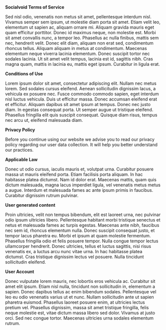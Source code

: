 **Socialvoid Terms of Service**

Sed nisl odio, venenatis non metus sit amet, pellentesque interdum nisl. Vivamus semper sem ipsum, ut molestie diam porta sit amet. Etiam velit leo, elementum ut sapien ac, aliquam ornare mi. Aliquam gravida mauris eget quam efficitur porttitor. Donec id maximus neque, non molestie est. Morbi sit amet convallis nunc, a tempor leo. Phasellus ac nulla finibus, mattis sem nec, hendrerit velit. Donec elit diam, aliquam non erat sed, condimentum rhoncus tellus. Aliquam aliquam in metus at condimentum. Maecenas elementum neque viverra lacinia elementum. Donec suscipit tortor nec sodales lacinia. Ut sit amet velit tempus, lacinia est id, sagittis nibh. Cras magna quam, mattis in lacinia eu, mattis eget ipsum. Curabitur in ligula erat. 


**Conditions of Use**

Lorem ipsum dolor sit amet, consectetur adipiscing elit. Nullam nec metus lorem. Sed sodales cursus eleifend. Aenean sollicitudin dignissim lacus, a vehicula ex posuere nec. Fusce commodo commodo sapien, eget interdum nisl luctus vehicula. Duis ut efficitur massa. Donec accumsan eleifend erat et efficitur. Aliquam dapibus sit amet ipsum at tempus. Donec nec justo diam. In egestas consequat porta. Ut semper augue ut tristique eleifend. Phasellus fringilla elit quis suscipit consequat. Quisque diam risus, tempus nec arcu ut, eleifend malesuada diam. 


**Privacy Policy**

Before you continue using our website we advise you to read our privacy policy regarding our user data collection. It will help you better understand our practices.


**Applicable Law**

Donec ut odio cursus, iaculis mauris et, volutpat urna. Curabitur posuere massa ut mauris eleifend porta. Etiam facilisis porta aliquam. In hac habitasse platea dictumst. Nam id dolor erat. Maecenas mattis, quam quis dictum malesuada, magna lacus imperdiet ligula, vel venenatis metus metus a augue. Interdum et malesuada fames ac ante ipsum primis in faucibus. Curabitur dignissim rutrum pulvinar. 


**User generated content**

Proin ultricies, velit non tempus bibendum, elit est laoreet urna, nec pulvinar odio ipsum ultricies libero. Pellentesque habitant morbi tristique senectus et netus et malesuada fames ac turpis egestas. Maecenas ante nibh, faucibus nec sem id, rhoncus elementum nulla. Donec suscipit consequat justo, et tempor lacus pharetra eu. Morbi et ipsum at quam molestie fermentum. Phasellus fringilla odio et felis posuere tempor. Nulla congue tempor lectus ullamcorper hendrerit. Donec ultricies, tellus et luctus sagittis, nisi risus venenatis ex, a luctus arcu nunc vitae urna. In hac habitasse platea dictumst. Cras tristique dignissim lectus vel posuere. Nulla tincidunt sollicitudin eleifend. 


**User Account**

Donec vulputate lorem mauris, nec lobortis eros vehicula ac. Curabitur sit amet elit ipsum. Etiam nisl nulla, tincidunt non sollicitudin in, elementum a sapien. Donec dapibus tellus ac enim bibendum sodales. Pellentesque vel leo eu odio venenatis varius ut et nunc. Nullam sollicitudin ante ut sapien pharetra euismod. Phasellus laoreet posuere enim, at ultricies lectus pretium vel. Phasellus dignissim, massa sit amet tristique fringilla, felis neque molestie est, vitae dictum massa libero sed dolor. Vivamus at justo orci. Sed nec congue tortor. Maecenas ultricies urna sodales elementum rutrum. 